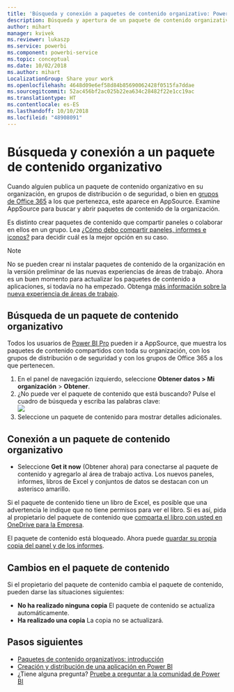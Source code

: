 ```yaml
---
title: 'Búsqueda y conexión a paquetes de contenido organizativo: Power BI'
description: Búsqueda y apertura de un paquete de contenido organizativo en Power BI
author: mihart
manager: kvivek
ms.reviewer: lukaszp
ms.service: powerbi
ms.component: powerbi-service
ms.topic: conceptual
ms.date: 10/02/2018
ms.author: mihart
LocalizationGroup: Share your work
ms.openlocfilehash: 4648d09e6ef58d84b85690062428f0515fa7ddae
ms.sourcegitcommit: 52ac456bf2ac025b22ea634c28482f22e1cc19ac
ms.translationtype: HT
ms.contentlocale: es-ES
ms.lasthandoff: 10/10/2018
ms.locfileid: "48908091"
---
```

# <a name="find-and-connect-to-an-organizational-content-pack"></a>Búsqueda y conexión a un paquete de contenido organizativo

Cuando alguien publica un paquete de contenido organizativo en su organización, en grupos de distribución o de seguridad, o bien en [grupos de Office 365](https://support.office.com/article/Create-a-group-in-Office-365-7124dc4c-1de9-40d4-b096-e8add19209e9) a los que pertenezca, este aparece en AppSource.  Examine AppSource para buscar y abrir paquetes de contenido de la organización.

Es distinto crear paquetes de contenido que compartir paneles o colaborar en ellos en un grupo. Lea [¿Cómo debo compartir paneles, informes e iconos?](../service-how-to-collaborate-distribute-dashboards-reports.md) para decidir cuál es la mejor opción en su caso.

> [!NOTE]
> No se pueden crear ni instalar paquetes de contenido de la organización en la versión preliminar de las nuevas experiencias de áreas de trabajo. Ahora es un buen momento para actualizar los paquetes de contenido a aplicaciones, si todavía no ha empezado. Obtenga [más información sobre la nueva experiencia de áreas de trabajo](../service-create-the-new-workspaces.md).
> 

## <a name="find-an-organizational-content-pack"></a>Búsqueda de un paquete de contenido organizativo
Todos los usuarios de [Power BI Pro](https://powerbi.microsoft.com/pricing) pueden ir a AppSource, que muestra los paquetes de contenido compartidos con toda su organización, con los grupos de distribución o de seguridad y con los grupos de Office 365 a los que pertenecen.  

1. En el panel de navegación izquierdo, seleccione **Obtener datos \> Mi organización** \> **Obtener**.
2. ¿No puede ver el paquete de contenido que está buscando? Pulse el cuadro de búsqueda y escriba las palabras clave:  
    ![](media/end-user-content-pack/cp_searchbox.png)
3. Seleccione un paquete de contenido para mostrar detalles adicionales.

## <a name="connect-to-an-organizational-content-pack"></a>Conexión a un paquete de contenido organizativo
* Seleccione **Get it now** (Obtener ahora) para conectarse al paquete de contenido y agregarlo al área de trabajo activa. Los nuevos paneles, informes, libros de Excel y conjuntos de datos se destacan con un asterisco amarillo.

Si el paquete de contenido tiene un libro de Excel, es posible que una advertencia le indique que no tiene permisos para ver el libro. Si es así, pida al propietario del paquete de contenido que [comparta el libro con usted en OneDrive para la Empresa](https://support.office.com/en-us/article/Share-documents-or-folders-in-Office-365-1fe37332-0f9a-4719-970e-d2578da4941c). 

El paquete de contenido está bloqueado. Ahora puede [guardar su propia copia del panel y de los informes](../service-organizational-content-pack-copy-refresh-access.md). 

## <a name="changes-to-the-content-pack"></a>Cambios en el paquete de contenido
Si el propietario del paquete de contenido cambia el paquete de contenido, pueden darse las situaciones siguientes: 

* **No ha realizado ninguna copia** El paquete de contenido se actualiza automáticamente.
* **Ha realizado una copia** La copia no se actualizará. 

## <a name="next-steps"></a>Pasos siguientes
* [Paquetes de contenido organizativos: introducción](../service-organizational-content-pack-introduction.md)  
* [Creación y distribución de una aplicación en Power BI](../service-create-distribute-apps.md)
* ¿Tiene alguna pregunta? [Pruebe a preguntar a la comunidad de Power BI](http://community.powerbi.com/)

